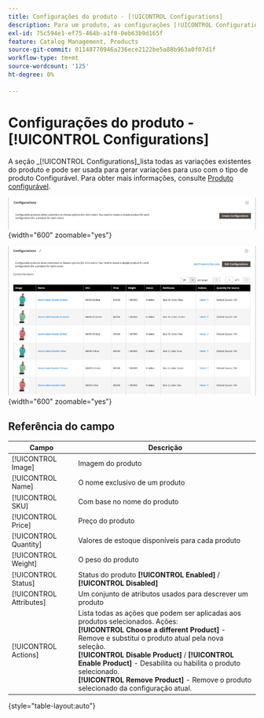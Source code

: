 ```yaml
---
title: Configurações do produto - [!UICONTROL Configurations]
description: Para um produto, as configurações [!UICONTROL Configurations] definem variações para uso com o tipo de produto Configurável.
exl-id: 75c594e1-ef75-464b-a1f0-0eb63b9d165f
feature: Catalog Management, Products
source-git-commit: 01148770946a236ece2122be5a88b963a0f07d1f
workflow-type: tm+mt
source-wordcount: '125'
ht-degree: 0%

---
```


# Configurações do produto - [!UICONTROL Configurations]

A seção _[!UICONTROL Configurations]_lista todas as variações existentes do produto e pode ser usada para gerar variações para uso com o tipo de produto Configurável. Para obter mais informações, consulte [Produto configurável](product-create-configurable.md).

![Seção de configurações](./assets/product-configurable-create-configurations.png){width="600" zoomable="yes"}

![Configurações do produto](./assets/product-configurations-hoodie.png){width="600" zoomable="yes"}

## Referência do campo

| Campo | Descrição |
|--- |--- |
| [!UICONTROL Image] | Imagem do produto |
| [!UICONTROL Name] | O nome exclusivo de um produto |
| [!UICONTROL SKU] | Com base no nome do produto |
| [!UICONTROL Price] | Preço do produto |
| [!UICONTROL Quantity] | Valores de estoque disponíveis para cada produto |
| [!UICONTROL Weight] | O peso do produto |
| [!UICONTROL Status] | Status do produto **[!UICONTROL Enabled]** / **[!UICONTROL Disabled]** |
| [!UICONTROL Attributes] | Um conjunto de atributos usados para descrever um produto |
| [!UICONTROL Actions] | Lista todas as ações que podem ser aplicadas aos produtos selecionados. Ações:<br /> **[!UICONTROL Choose a different Product]** - Remove e substitui o produto atual pela nova seleção.<br /> **[!UICONTROL Disable Product]** / **[!UICONTROL Enable Product]** - Desabilita ou habilita o produto selecionado.<br /> **[!UICONTROL Remove Product]** - Remove o produto selecionado da configuração atual. |

{style="table-layout:auto"}
